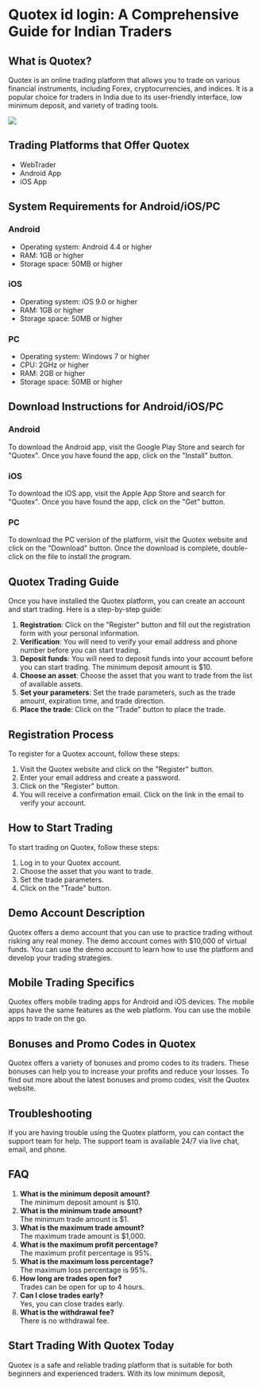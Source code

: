 # Quotex id login: A Comprehensive Guide for Indian Traders

## What is Quotex?

Quotex is an online trading platform that allows you to trade on various
financial instruments, including Forex, cryptocurrencies, and indices.
It is a popular choice for traders in India due to its user-friendly
interface, low minimum deposit, and variety of trading tools.

[![](https://static.quotex.io/files/3_en/300_250.jpg)](https://traff.sbs/brokerqxlid)

## Trading Platforms that Offer Quotex

-   WebTrader
-   Android App
-   iOS App

## System Requirements for Android/iOS/PC

### Android

-   Operating system: Android 4.4 or higher
-   RAM: 1GB or higher
-   Storage space: 50MB or higher

### iOS

-   Operating system: iOS 9.0 or higher
-   RAM: 1GB or higher
-   Storage space: 50MB or higher

### PC

-   Operating system: Windows 7 or higher
-   CPU: 2GHz or higher
-   RAM: 2GB or higher
-   Storage space: 50MB or higher

## Download Instructions for Android/iOS/PC

### Android

To download the Android app, visit the Google Play Store and search for
"Quotex". Once you have found the app, click on the
"Install" button.

### iOS

To download the iOS app, visit the Apple App Store and search for
"Quotex". Once you have found the app, click on the "Get"
button.

### PC

To download the PC version of the platform, visit the Quotex website and
click on the "Download" button. Once the download is complete,
double-click on the file to install the program.

## Quotex Trading Guide

Once you have installed the Quotex platform, you can create an account
and start trading. Here is a step-by-step guide:

1.  **Registration**: Click on the "Register" button and fill out
    the registration form with your personal information.
2.  **Verification**: You will need to verify your email address and
    phone number before you can start trading.
3.  **Deposit funds**: You will need to deposit funds into your account
    before you can start trading. The minimum deposit amount is \$10.
4.  **Choose an asset**: Choose the asset that you want to trade from
    the list of available assets.
5.  **Set your parameters**: Set the trade parameters, such as the trade
    amount, expiration time, and trade direction.
6.  **Place the trade**: Click on the "Trade" button to place the
    trade.

## Registration Process

To register for a Quotex account, follow these steps:

1.  Visit the Quotex website and click on the "Register" button.
2.  Enter your email address and create a password.
3.  Click on the "Register" button.
4.  You will receive a confirmation email. Click on the link in the
    email to verify your account.

## How to Start Trading

To start trading on Quotex, follow these steps:

1.  Log in to your Quotex account.
2.  Choose the asset that you want to trade.
3.  Set the trade parameters.
4.  Click on the "Trade" button.

## Demo Account Description

Quotex offers a demo account that you can use to practice trading
without risking any real money. The demo account comes with \$10,000 of
virtual funds. You can use the demo account to learn how to use the
platform and develop your trading strategies.

## Mobile Trading Specifics

Quotex offers mobile trading apps for Android and iOS devices. The
mobile apps have the same features as the web platform. You can use the
mobile apps to trade on the go.

## Bonuses and Promo Codes in Quotex

Quotex offers a variety of bonuses and promo codes to its traders. These
bonuses can help you to increase your profits and reduce your losses. To
find out more about the latest bonuses and promo codes, visit the Quotex
website.

## Troubleshooting

If you are having trouble using the Quotex platform, you can contact the
support team for help. The support team is available 24/7 via live chat,
email, and phone.

## FAQ

1.  **What is the minimum deposit amount?**\
    The minimum deposit amount is \$10.
2.  **What is the minimum trade amount?**\
    The minimum trade amount is \$1.
3.  **What is the maximum trade amount?**\
    The maximum trade amount is \$1,000.
4.  **What is the maximum profit percentage?**\
    The maximum profit percentage is 95%.
5.  **What is the maximum loss percentage?**\
    The maximum loss percentage is 95%.
6.  **How long are trades open for?**\
    Trades can be open for up to 4 hours.
7.  **Can I close trades early?**\
    Yes, you can close trades early.
8.  **What is the withdrawal fee?**\
    There is no withdrawal fee.

## Start Trading With Quotex Today

Quotex is a safe and reliable trading platform that is suitable for both
beginners and experienced traders. With its low minimum deposit,

